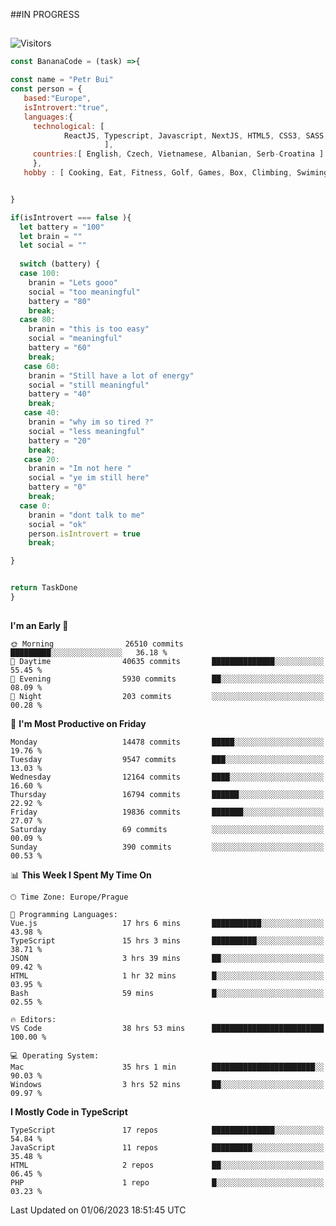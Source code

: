 ##IN PROGRESS
##
![Visitors](https://komarev.com/ghpvc/?username=petrbui&style=for-the-badge&label=Visitors+👀)
```Javascript
const BananaCode = (task) =>{

const name = "Petr Bui"
const person = {
   based:"Europe",
   isIntrovert:"true",
   languages:{
     technological: [ 
            ReactJS, Typescript, Javascript, NextJS, HTML5, CSS3, SASS, Redux, Node, Storybook, Styled-Component
                     ],
     countries:[ English, Czech, Vietnamese, Albanian, Serb-Croatina ]
     },
   hobby : [ Cooking, Eat, Fitness, Golf, Games, Box, Climbing, Swiming],


}

if(isIntrovert === false ){
  let battery = "100"
  let brain = ""
  let social = ""
  
  switch (battery) {
  case 100:
    branin = "Lets gooo"
    social = "too meaningful"
    battery = "80"
    break;
  case 80:
    branin = "this is too easy"
    social = "meaningful"
    battery = "60"
    break;
   case 60:
    branin = "Still have a lot of energy"
    social = "still meaningful"
    battery = "40"
    break;
   case 40:
    branin = "why im so tired ?"
    social = "less meaningful"
    battery = "20"
    break;
   case 20:
    branin = "Im not here "
    social = "ye im still here"
    battery = "0"
    break;
  case 0:
    branin = "dont talk to me"
    social = "ok"
    person.isIntrovert = true
    break;

}


return TaskDone
}
```



##
<!--
[![My GitHub stats](https://github-readme-stats.vercel.app/api?username=petrbui&theme=github_dark)](https://github.com/anuraghazra/github-readme-stats)

[![My wakatime stats](https://github-readme-stats.vercel.app/api/wakatime?username=petrbui&theme=github_dark)](https://github.com/anuraghazra/github-readme-stats)
-->
<!--START_SECTION:waka-->
**I'm an Early 🐤** 

```text
🌞 Morning                26510 commits       █████████░░░░░░░░░░░░░░░░   36.18 % 
🌆 Daytime                40635 commits       ██████████████░░░░░░░░░░░   55.45 % 
🌃 Evening                5930 commits        ██░░░░░░░░░░░░░░░░░░░░░░░   08.09 % 
🌙 Night                  203 commits         ░░░░░░░░░░░░░░░░░░░░░░░░░   00.28 % 
```
📅 **I'm Most Productive on Friday** 

```text
Monday                   14478 commits       █████░░░░░░░░░░░░░░░░░░░░   19.76 % 
Tuesday                  9547 commits        ███░░░░░░░░░░░░░░░░░░░░░░   13.03 % 
Wednesday                12164 commits       ████░░░░░░░░░░░░░░░░░░░░░   16.60 % 
Thursday                 16794 commits       ██████░░░░░░░░░░░░░░░░░░░   22.92 % 
Friday                   19836 commits       ███████░░░░░░░░░░░░░░░░░░   27.07 % 
Saturday                 69 commits          ░░░░░░░░░░░░░░░░░░░░░░░░░   00.09 % 
Sunday                   390 commits         ░░░░░░░░░░░░░░░░░░░░░░░░░   00.53 % 
```


📊 **This Week I Spent My Time On** 

```text
🕑︎ Time Zone: Europe/Prague

💬 Programming Languages: 
Vue.js                   17 hrs 6 mins       ███████████░░░░░░░░░░░░░░   43.98 % 
TypeScript               15 hrs 3 mins       ██████████░░░░░░░░░░░░░░░   38.71 % 
JSON                     3 hrs 39 mins       ██░░░░░░░░░░░░░░░░░░░░░░░   09.42 % 
HTML                     1 hr 32 mins        █░░░░░░░░░░░░░░░░░░░░░░░░   03.95 % 
Bash                     59 mins             █░░░░░░░░░░░░░░░░░░░░░░░░   02.55 % 

🔥 Editors: 
VS Code                  38 hrs 53 mins      █████████████████████████   100.00 % 

💻 Operating System: 
Mac                      35 hrs 1 min        ███████████████████████░░   90.03 % 
Windows                  3 hrs 52 mins       ██░░░░░░░░░░░░░░░░░░░░░░░   09.97 % 
```

**I Mostly Code in TypeScript** 

```text
TypeScript               17 repos            ██████████████░░░░░░░░░░░   54.84 % 
JavaScript               11 repos            █████████░░░░░░░░░░░░░░░░   35.48 % 
HTML                     2 repos             ██░░░░░░░░░░░░░░░░░░░░░░░   06.45 % 
PHP                      1 repo              █░░░░░░░░░░░░░░░░░░░░░░░░   03.23 % 
```




 Last Updated on 01/06/2023 18:51:45 UTC
<!--END_SECTION:waka-->
